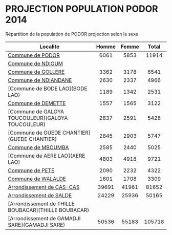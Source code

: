 # PROJECTION POPULATION PODOR 2014
	
Répartition de la population de PODOR projection selon le sexe
	
| Localite  | Homme | Femme | Total |
| --------- |:-----:|:-----:|:-----:|
| [Commune de PODOR](PODOR) | 6061 | 5853 | 11914 |
| [Commune de NDIOUM](NDIOUM) |  |
| [Commune de GOLLERE](GOLLERE) | 3362 | 3178 | 6541 |
| [Commune de NDIANDANE](NDIANDANE) | 2630 | 2337 | 4966 |
| [Commune de BODE LAO](BODE LAO) | 1189 | 1342 | 2531 |
| [Commune de DEMETTE](DEMETTE) | 1557 | 1565 | 3122 |
| [Commune de GALOYA TOUCOULEUR](GALOYA TOUCOULEUR) | 2837 | 2591 | 5428 |
| [Commune de GUEDE CHANTIER](GUEDE CHANTIER) | 2845 | 2903 | 5747 |
| [Commune de MBOUMBA](MBOUMBA) | 2585 | 2440 | 5025 |
| [Commune de AERE LAO](AERE LAO) | 4803 | 4918 | 9721 |
| [Commune de PETE](PETE) | 2090 | 2232 | 4322 |
| [Commune de WALALDE](WALALDE) | 1601 | 1708 | 3309 |
| [Arrondissement de CAS-CAS](CAS-CAS) | 39691 | 41961 | 81652 |
| [Arrondissement de SALDE](SALDE) | 24229 | 25936 | 50165 |
| [Arrondissement de THILLE BOUBACAR](THILLE BOUBACAR) |  |
| [Arrondissement de GAMADJI SARE](GAMADJI SARE) | 50536 | 55183 | 105718 |
